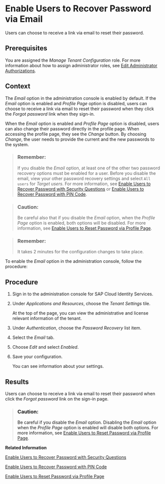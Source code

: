 <!-- loio5b9f9097b9c2490d9a57fecb3fa7ef0b -->

# Enable Users to Recover Password via Email

Users can choose to receive a link via email to reset their password.



<a name="loio5b9f9097b9c2490d9a57fecb3fa7ef0b__prereq_vnp_bcg_ppb"/>

## Prerequisites

You are assigned the *Manage Tenant Configuration* role. For more information about how to assign administrator roles, see [Edit Administrator Authorizations](edit-administrator-authorizations-86ee374.md).



## Context

The *Email* option in the administration console is enabled by default. If the *Email* option is enabled and *Profile Page* option is disabled, users can choose to receive a link via email to reset their password when they click the *Forgot password* link when they sign-in.

When the *Email* option is enabled and *Profile Page* option is disabled, users can also change their password directly in the profile page. When accessing the profile page, they see the *Change* button. By choosing *Change*, the user needs to provide the current and the new passwords to the system.

> ### Remember:  
> If you disable the *Email* option, at least one of the other two password recovery options must be enabled for a user. Before you disable the email, view your other password recovery settings and select `All users` for *Target users*. For more information, see [Enable Users to Recover Password with Security Questions](enable-users-to-recover-password-with-security-questions-d9ae898.md) or [Enable Users to Recover Password with PIN Code](enable-users-to-recover-password-with-pin-code-046a235.md).

> ### Caution:  
> Be careful also that if you disable the *Email* option, when the *Profile Page* option is enabled, both options will be disabled. For more information, see [Enable Users to Reset Password via Profile Page](enable-users-to-reset-password-via-profile-page-22bd253.md).

> ### Remember:  
> It takes 2 minutes for the configuration changes to take place.

To enable the *Email* option in the administration console, follow the procedure:



## Procedure

1.  Sign in to the administration console for SAP Cloud Identity Services.

2.  Under *Applications and Resources*, choose the *Tenant Settings* tile.

    At the top of the page, you can view the administrative and license relevant information of the tenant.

3.  Under *Authentication*, choose the *Password Recovery* list item.

4.  Select the *Email* tab.

5.  Choose *Edit* and select *Enabled*.

6.  Save your configuration.

    You can see information about your settings.




<a name="loio5b9f9097b9c2490d9a57fecb3fa7ef0b__result_ons_2zh_hgc"/>

## Results

Users can choose to receive a link via email to reset their password when click the *Forgot password* link on the sign-in page.

> ### Caution:  
> Be careful if you disable the *Email* option. Disabling the *Email* option when the *Profile Page* option is enabled will disable both options. For more information, see [Enable Users to Reset Password via Profile Page](enable-users-to-reset-password-via-profile-page-22bd253.md).

**Related Information**  


[Enable Users to Recover Password with Security Questions](enable-users-to-recover-password-with-security-questions-d9ae898.md "Users can choose to answer security questions to reset their password.")

[Enable Users to Recover Password with PIN Code](enable-users-to-recover-password-with-pin-code-046a235.md "Users can choose to provide PIN code to reset their password.")

[Enable Users to Reset Password via Profile Page](enable-users-to-reset-password-via-profile-page-22bd253.md "Enable the users to trigger reset password process via the profile page.")

